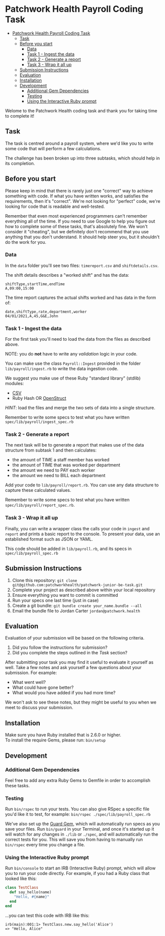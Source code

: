 # Patchwork Health Payroll Coding Task

- [Patchwork Health Payroll Coding Task](#patchwork-health-payroll-coding-task)
  - [Task](#task)
  - [Before you start](#before-you-start)
    - [Data](#data)
    - [Task 1 - Ingest the data](#task-1---ingest-the-data)
    - [Task 2 - Generate a report](#task-2---generate-a-report)
    - [Task 3 - Wrap it all up](#task-3---wrap-it-all-up)
  - [Submission Instructions](#submission-instructions)
  - [Evaluation](#evaluation)
  - [Installation](#installation)
  - [Development](#development)
    - [Additional Gem Dependencies](#additional-gem-dependencies)
    - [Testing](#testing)
    - [Using the Interactive Ruby prompt](#using-the-interactive-ruby-prompt)

Welome to the Patchwork Health coding task and thank you for taking time to complete it!

## Task

The task is centred around a payroll system, where we'd like you to write some code that will perform a few calculations.

The challenge has been broken up into three subtasks, which should help in its completion.

## Before you start

Please keep in mind that there is rarely just one "correct" way to achieve something with code. If what you have written works, and satisfies the requirements, then it's "correct". We're not looking for "perfect" code, we're looking for code that is readable and well-tested.

Remember that even most experienced programmers can't remember everything all of the time. If you need to use Google to help you figure out how to complete some of these tasks, that's absolutely fine. We won't consider it "cheating", but we definitely don't recommend that you use anything that you don't understand. It should help steer you, but it shouldn't do the work for you.

### Data

In the `data` folder you'll see two files: `timereport.csv` and `shiftdetails.csv`.

The shift details describes a "worked shift" and has the data:

```
shiftType,startTime,endTime
A,09:00,15:00
```

The time report captures the actual shifts worked and has data in the form of:

```
date,shiftType,rate,department,worker
04/01/2021,A,45,G&E,John
```

### Task 1 - Ingest the data

For the first task you'll need to load the data from the files as described above.

NOTE: you do **not** have to write any _validation_ logic in your code.

You can make use the class `Payroll::Ingest` provided in the folder `lib/payroll/ingest.rb` to write the data ingestion code.

We suggest you make use of these Ruby "standard library" (stdlib) modules:

- [CSV](https://ruby-doc.org/stdlib-2.6.1/libdoc/csv/rdoc/CSV.html)
- Ruby Hash OR [OpenStruct](https://ruby-doc.org/stdlib-2.6.1/libdoc/ostruct/rdoc/OpenStruct.html)

_HINT_: load the files and merge the two sets of data into a single structure.

Remember to write some specs to test what you have written `spec/lib/payroll/ingest_spec.rb`

### Task 2 - Generate a report

The next task will be to generate a report that makes use of the data structure from subtask 1 and then calculates:

- the amount of TIME a staff member has worked
- the amount of TIME that was worked per department
- the amount we need to PAY each worker
- the amount we need to BILL each department

Add your code to `lib/payroll/report.rb`. You can use any data structure to capture these calculated values.

Remember to write some specs to test what you have written `spec/lib/payroll/report_spec.rb`.

### Task 3 - Wrap it all up

Finally, you can write a wrapper class the calls your code in `ingest` and `report` and prints a basic report to the console. To present your data, use an established format such as JSON or YAML.

This code should be added in `lib/payroll.rb`, and its specs in `spec/lib/payroll_spec.rb`

## Submission Instructions

1. Clone this repository: `git clone git@github.com:patchworkhealth/patchwork-junior-be-task.git`
1. Complete your project as described above within your local repository
1. Ensure everything you want to commit is committed
1. Run your specs one last time (just in case)
1. Create a git bundle: `git bundle create your_name.bundle --all`
1. Email the bundle file to Jordan Carter `jordan@patchwork.health`

## Evaluation

Evaluation of your submission will be based on the following criteria.

1. Did you follow the instructions for submission?
2. Did you complete the steps outlined in the _Task_ section?

After submitting your task you may find it useful to evaluate it yourself as well. Take a few notes and ask yourself a few questions about your submission. For example:

- What went well?
- What could have gone better?
- What would you have added if you had more time?

We won't ask to see these notes, but they might be useful to you when we meet to discuss your submission.

## Installation

Make sure you have Ruby installed that is 2.6.0 or higher. \
To install the require Gems, please run: `bin/setup`

## Development

### Additional Gem Dependencies

Feel free to add any extra Ruby Gems to Gemfile in order to accomplish these tasks.

### Testing

Run `bin/rspec` to run your tests. You can also give RSpec a specific file you'd like it to test, for example: `bin/rspec ./spec/lib/payroll_spec.rb`

We've also set up the [Guard Gem](https://github.com/guard/guard-rspec), which will automatically run specs as you save your files. Run `bin/guard` in your Terminal, and once it's started up it will watch for any changes in `./lib` or `./spec`, and will automatically run the correct tests for you. This will save you from having to manually run `bin/rspec` every time you change a file.

### Using the Interactive Ruby prompt

Run `bin/console` to start an IRB (Interactive Ruby) prompt, which will allow you to run your code directly. For example, if you had a Ruby class that looked like this:

```rb
class TestClass
  def say_hello(name)
    "Hello, #{name}"
  end
end
```

...you can test this code with IRB like this:

```irb
irb(main):001:1> TestClass.new.say_hello('Alice')
=> "Hello, Alice"
```
